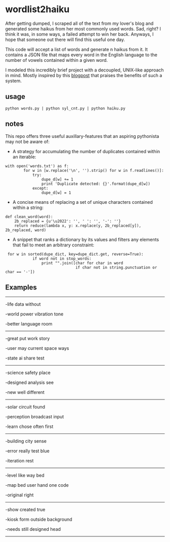 # wordlist2haiku
After getting dumped, I scraped all of the text from my lover's blog and 
generated some haikus from her most commonly used words. Sad, right?
I think it was, in some ways, a failed attempt to win her back. Anyways,
I hope that someone out there will find this useful one day.

This code will accept a list of words and generate n haikus from it. It contains a JSON file that maps every word in the English language to the number of vowels contained within a given word.

I modeled this incredibly brief project with a decoupled, UNIX-like approach in mind. Mostly inspired by this [blogpost](http://www.confluent.io/blog/apache-kafka-samza-and-the-unix-philosophy-of-distributed-data) that praises the benefits of such a system. 


## usage
`python words.py | python syl_cnt.py | python haiku.py`


## notes
This repo offers three useful auxillary-features that an aspiring pythonista may not be aware of:
* A strategy for accumulating the number of duplicates contained within an iterable:
```
with open('words.txt') as f:
        for w in [w.replace('\n', '').strip() for w in f.readlines()]:
            try:
                dupe_d[w] += 1
                print 'Duplicate detected: {}'.format(dupe_d[w])
            except:
                dupe_d[w] = 1
```
* A concise means of replacing a set of unique characters contained within a string:
```
def clean_word(word):
    2b_replaced = {u'\u2022': '', ' ': '', '-': ''}
    return reduce(lambda x, y: x.replace(y, 2b_replaced[y]), 2b_replaced, word)
```
* A snippet that ranks a dictionary by its values and filters any elements that fail to meet an arbitrary constraint:
```
 for w in sorted(dupe_dict, key=dupe_dict.get, reverse=True):
            if word not in stop_words:
                print "".join([char for char in word
                               if char not in string.punctuation or char == '-'])
  ```


## Examples

*****************************************************
-life data without

-world power vibration tone

-better language room

*****************************************************
-great put work story

-user may current space ways

-state ai share test
*****************************************************
-science safety place

-designed analysis see

-new well different
*****************************************************
-solar circuit found

-perception broadcast input

-learn chose often first
*****************************************************
-building city sense

-error really test blue

-iteration rest
*****************************************************
-level like way bed

-map bed user hand one code

-original right
*****************************************************
-show created true

-kiosk form outside background

-needs still designed head
*****************************************************
